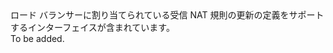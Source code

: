 <Namespace Name="Microsoft.Azure.Management.Network.Fluent.LoadBalancerInboundNatRule.UpdateDefinition">
  <Docs>
    <summary>ロード バランサーに割り当てられている受信 NAT 規則の更新の定義をサポートするインターフェイスが含まれています。</summary> 
    <remarks>To be added.</remarks>
  </Docs>
</Namespace>
